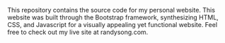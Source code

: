This repository contains the source code for my personal website. This website was built through the Bootstrap framework, synthesizing HTML, CSS, and Javascript for a visually appealing yet functional website. Feel free to check out my live site at randysong.com.
